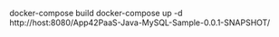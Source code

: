 docker-compose build
docker-compose up -d
http://host:8080/App42PaaS-Java-MySQL-Sample-0.0.1-SNAPSHOT/